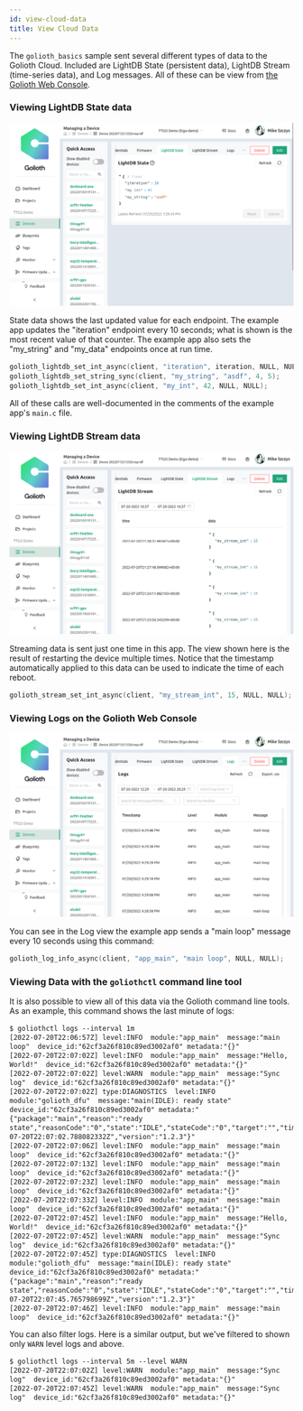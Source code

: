 ```yaml
---
id: view-cloud-data
title: View Cloud Data
---
```


The `golioth_basics` sample sent several different types of data to the Golioth
Cloud. Included are LightDB State (persistent data), LightDB Stream (time-series
data), and Log messages. All of these can be view from [the Golioth Web
Console](https://console.golioth.io).

### Viewing LightDB State data

![LightDB State Data](./assets/golioth-espidf-state.png)

State data shows the last updated value for each endpoint. The example app
updates the "iteration" endpoint every 10 seconds; what is shown is the most
recent value of that counter. The example app also sets the "my_string" and
"my_data" endpoints once at run time.

```c
golioth_lightdb_set_int_async(client, "iteration", iteration, NULL, NULL);
golioth_lightdb_set_string_sync(client, "my_string", "asdf", 4, 5);
golioth_lightdb_set_int_async(client, "my_int", 42, NULL, NULL);
```

All of these calls are well-documented in the comments of the example app's
`main.c` file.

### Viewing LightDB Stream data

![LightDB Stream Data](./assets/golioth-espidf-stream.png)

Streaming data is sent just one time in this app. The view shown here is the
result of restarting the device multiple times. Notice that the timestamp
automatically applied to this data can be used to indicate the time of each
reboot.

```c
golioth_stream_set_int_async(client, "my_stream_int", 15, NULL, NULL);
```

### Viewing Logs on the Golioth Web Console

![Log Messages](./assets/golioth-espidf-logs.png)

You can see in the Log view the example app sends a "main loop" message every 10
seconds using this command:

```c
golioth_log_info_async(client, "app_main", "main loop", NULL, NULL);
```

### Viewing Data with the `goliothctl` command line tool

It is also possible to view all of this data via the Golioth command line tools. As an example, this command shows the last minute of logs:

```console
$ goliothctl logs --interval 1m
[2022-07-20T22:06:57Z] level:INFO  module:"app_main"  message:"main loop"  device_id:"62cf3a26f810c89ed3002af0" metadata:"{}"
[2022-07-20T22:07:02Z] level:INFO  module:"app_main"  message:"Hello, World!"  device_id:"62cf3a26f810c89ed3002af0" metadata:"{}"
[2022-07-20T22:07:02Z] level:WARN  module:"app_main"  message:"Sync log"  device_id:"62cf3a26f810c89ed3002af0" metadata:"{}"
[2022-07-20T22:07:02Z] type:DIAGNOSTICS  level:INFO  module:"golioth_dfu"  message:"main(IDLE): ready state"  device_id:"62cf3a26f810c89ed3002af0" metadata:"{"package":"main","reason":"ready state","reasonCode":"0","state":"IDLE","stateCode":"0","target":"","time":"2022-07-20T22:07:02.788082332Z","version":"1.2.3"}"
[2022-07-20T22:07:06Z] level:INFO  module:"app_main"  message:"main loop"  device_id:"62cf3a26f810c89ed3002af0" metadata:"{}"
[2022-07-20T22:07:13Z] level:INFO  module:"app_main"  message:"main loop"  device_id:"62cf3a26f810c89ed3002af0" metadata:"{}"
[2022-07-20T22:07:23Z] level:INFO  module:"app_main"  message:"main loop"  device_id:"62cf3a26f810c89ed3002af0" metadata:"{}"
[2022-07-20T22:07:33Z] level:INFO  module:"app_main"  message:"main loop"  device_id:"62cf3a26f810c89ed3002af0" metadata:"{}"
[2022-07-20T22:07:45Z] level:INFO  module:"app_main"  message:"Hello, World!"  device_id:"62cf3a26f810c89ed3002af0" metadata:"{}"
[2022-07-20T22:07:45Z] level:WARN  module:"app_main"  message:"Sync log"  device_id:"62cf3a26f810c89ed3002af0" metadata:"{}"
[2022-07-20T22:07:45Z] type:DIAGNOSTICS  level:INFO  module:"golioth_dfu"  message:"main(IDLE): ready state"  device_id:"62cf3a26f810c89ed3002af0" metadata:"{"package":"main","reason":"ready state","reasonCode":"0","state":"IDLE","stateCode":"0","target":"","time":"2022-07-20T22:07:45.765798699Z","version":"1.2.3"}"
[2022-07-20T22:07:46Z] level:INFO  module:"app_main"  message:"main loop"  device_id:"62cf3a26f810c89ed3002af0" metadata:"{}"
```

You can also filter logs. Here is a similar output, but we've filtered to shown only `WARN` level logs and above.

```console
$ goliothctl logs --interval 5m --level WARN
[2022-07-20T22:07:02Z] level:WARN  module:"app_main"  message:"Sync log"  device_id:"62cf3a26f810c89ed3002af0" metadata:"{}"
[2022-07-20T22:07:45Z] level:WARN  module:"app_main"  message:"Sync log"  device_id:"62cf3a26f810c89ed3002af0" metadata:"{}"
```

